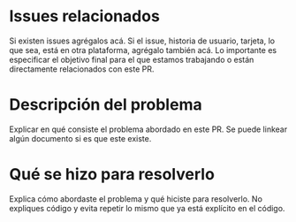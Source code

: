 # Issues relacionados
Si existen issues agrégalos acá. Si el issue, historia de usuario, tarjeta, lo que sea, está en otra plataforma, agrégalo también acá.
Lo importante es especificar el objetivo final para el que estamos trabajando o están directamente relacionados con este PR.

# Descripción del problema
Explicar en qué consiste el problema abordado en este PR. Se puede linkear algún documento si es que este existe.

# Qué se hizo para resolverlo
Explica cómo abordaste el problema y qué hiciste para resolverlo. No expliques código y evita repetir lo mismo que ya está explícito en el código.
